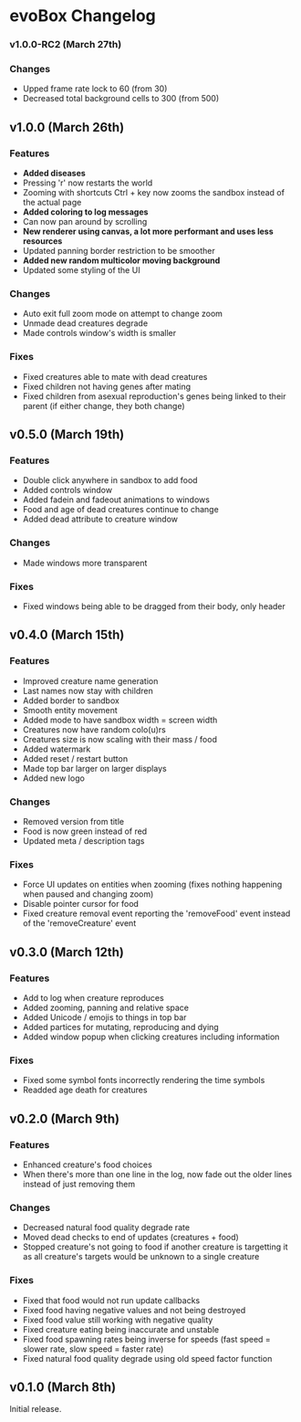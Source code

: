 # evoBox Changelog

### v1.0.0-RC2 (March 27th)

### Changes
- Upped frame rate lock to 60 (from 30)
- Decreased total background cells to 300 (from 500)


## v1.0.0 (March 26th)

### Features
- **Added diseases**
- Pressing 'r' now restarts the world
- Zooming with shortcuts Ctrl + key now zooms the sandbox instead of the actual page
- **Added coloring to log messages**
- Can now pan around by scrolling
- **New renderer using canvas, a lot more performant and uses less resources**
- Updated panning border restriction to be smoother
- **Added new random multicolor moving background**
- Updated some styling of the UI

### Changes
- Auto exit full zoom mode on attempt to change zoom
- Unmade dead creatures degrade
- Made controls window's width is smaller

### Fixes
- Fixed creatures able to mate with dead creatures
- Fixed children not having genes after mating
- Fixed children from asexual reproduction's genes being linked to their parent (if either change, they both change)


## v0.5.0 (March 19th)

### Features
- Double click anywhere in sandbox to add food
- Added controls window
- Added fadein and fadeout animations to windows
- Food and age of dead creatures continue to change
- Added dead attribute to creature window

### Changes
- Made windows more transparent

### Fixes
- Fixed windows being able to be dragged from their body, only header


## v0.4.0 (March 15th)

### Features
- Improved creature name generation
- Last names now stay with children
- Added border to sandbox
- Smooth entity movement
- Added mode to have sandbox width = screen width
- Creatures now have random colo(u)rs
- Creatures size is now scaling with their mass / food
- Added watermark
- Added reset / restart button
- Made top bar larger on larger displays
- Added new logo

### Changes
- Removed version from title
- Food is now green instead of red
- Updated meta / description tags

### Fixes
- Force UI updates on entities when zooming (fixes nothing happening when paused and changing zoom)
- Disable pointer cursor for food
- Fixed creature removal event reporting the 'removeFood' event instead of the 'removeCreature' event

## v0.3.0 (March 12th)

### Features
- Add to log when creature reproduces
- Added zooming, panning and relative space
- Added Unicode / emojis to things in top bar
- Added partices for mutating, reproducing and dying
- Added window popup when clicking creatures including information

### Fixes
- Fixed some symbol fonts incorrectly rendering the time symbols
- Readded age death for creatures


## v0.2.0 (March 9th)

### Features
- Enhanced creature's food choices
- When there's more than one line in the log, now fade out the older lines instead of just removing them

### Changes
- Decreased natural food quality degrade rate
- Moved dead checks to end of updates (creatures + food)
- Stopped creature's not going to food if another creature is targetting it as all creature's targets would be unknown to a single creature

### Fixes
- Fixed that food would not run update callbacks
- Fixed food having negative values and not being destroyed
- Fixed food value still working with negative quality
- Fixed creature eating being inaccurate and unstable
- Fixed food spawning rates being inverse for speeds (fast speed = slower rate, slow speed = faster rate)
- Fixed natural food quality degrade using old speed factor function


## v0.1.0 (March 8th)
Initial release.